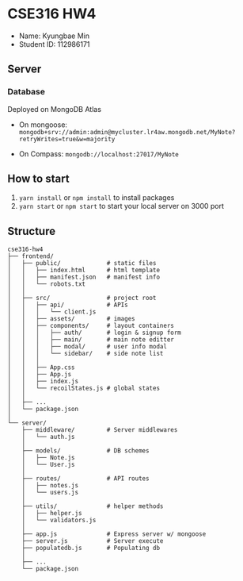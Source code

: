# CSE316 HW4

-   Name: Kyungbae Min
-   Student ID: 112986171

## Server

### Database

Deployed on MongoDB Atlas

-   On mongoose: `mongodb+srv://admin:admin@mycluster.lr4aw.mongodb.net/MyNote?retryWrites=true&w=majority`

-   On Compass: `mongodb://localhost:27017/MyNote`

## How to start

1. `yarn install` or `npm install` to install packages
2. `yarn start` or `npm start` to start your local server on 3000 port

## Structure

```
cse316-hw4
├── frontend/
│   ├── public/             # static files
│   │   ├── index.html      # html template
│   │   ├── manifest.json   # manifest info
│   │   └── robots.txt
│   │
│   ├── src/                # project root
│   │   ├── api/            # APIs
│   │   │   └── client.js
│   │   ├── assets/         # images
│   │   ├── components/     # layout containers
│   │   │   ├── auth/       # login & signup form
│   │   │   ├── main/       # main note editter
│   │   │   ├── modal/      # user info modal
│   │   │   └── sidebar/    # side note list
│   │   │
│   │   ├── App.css
│   │   ├── App.js
│   │   ├── index.js
│   │   └── recoilStates.js # global states
│   │
│   ├── ...
│   └── package.json
│
└── server/
    ├── middleware/         # Server middlewares
    │   └── auth.js
    │
    ├── models/             # DB schemes
    │   ├── Note.js
    │   └── User.js
    │
    ├── routes/             # API routes
    │   ├── notes.js
    │   └── users.js
    │
    ├── utils/              # helper methods
    │   ├── helper.js
    │   └── validators.js
    │
    ├── app.js              # Express server w/ mongoose
    ├── server.js           # Server execute
    ├── populatedb.js       # Populating db
    │
    ├── ...
    └── package.json

```
